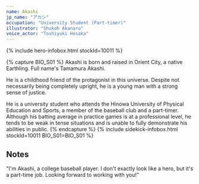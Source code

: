 ```yaml
---
name: Akashi
jp_name: "アカシ"
occupation: "University Student (Part-timer)"
illustrator: "Shukoh Akanaru"
voice_actor: "Toshiyuki Hosaka"
---
```


{% include hero-infobox.html stockId=10011 %}

{% capture BIO_S01 %}
Akashi is born and raised in Orient City, a native Earthling. Full name's Tamamura Akashi.

He is a childhood friend of the protagonist in this universe. Despite not necessarily being completely upright, he is a young man with a strong sense of justice.

He is a university student who attends the Hinowa University of Physical Education and Sports, a member of the baseball club and a part-timer. Although his batting average in practice games is at a professional level, he tends to be weak in tense situations and is unable to fully demonstrate his abilities in public.
{% endcapture %}
{% include sidekick-infobox.html stockId=10011 BIO_S01=BIO_S01 %}

## Notes

"I'm Akashi, a college baseball player. I don't exactly look like a hero, but it's a part-time job. Looking forward to working with you!"

